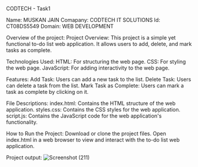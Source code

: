 CODTECH - Task1

Name: MUSKAN JAIN  Comapany: CODTECH IT SOLUTIONS Id: CT08DS5549 Domain: WEB DEVELOPMENT 

Overview of the project:
Project Overview: This project is a simple yet functional to-do list web application. It allows users to add, delete, and mark tasks as complete.

Technologies Used: HTML: For structuring the web page. CSS: For styling the web page. JavaScript: For adding interactivity to the web page.

Features: Add Task: Users can add a new task to the list. Delete Task: Users can delete a task from the list. Mark Task as Complete: Users can mark a task as complete by clicking on it.

File Descriptions: index.html: Contains the HTML structure of the web application. styles.css: Contains the CSS styles for the web application. script.js: Contains the JavaScript code for the web application's functionality.

How to Run the Project: Download or clone the project files. Open index.html in a web browser to view and interact with the to-do list web application.

Project output: 
![Screenshot (211)](https://github.com/user-attachments/assets/4626d86f-e005-4223-b157-5bb7dcf0c982)
